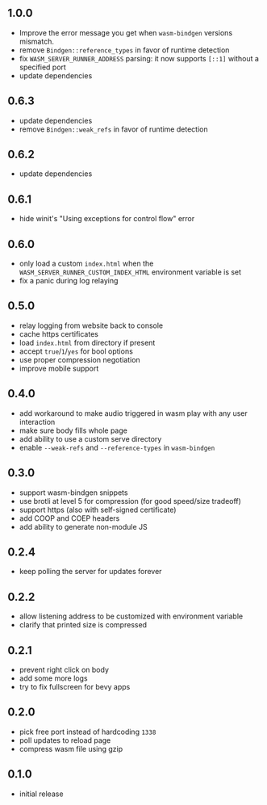 ## 1.0.0

- Improve the error message you get when `wasm-bindgen` versions mismatch.
- remove `Bindgen::reference_types` in favor of runtime detection
- fix `WASM_SERVER_RUNNER_ADDRESS` parsing: it now supports `[::1]` without a specified port
- update dependencies

## 0.6.3
- update dependencies
- remove `Bindgen::weak_refs` in favor of runtime detection

## 0.6.2
- update dependencies

## 0.6.1
- hide winit's "Using exceptions for control flow" error

## 0.6.0
- only load a custom `index.html` when the `WASM_SERVER_RUNNER_CUSTOM_INDEX_HTML` environment variable is set
- fix a panic during log relaying

## 0.5.0
- relay logging from website back to console
- cache https certificates
- load `index.html` from directory if present
- accept `true`/`1`/`yes` for bool options
- use proper compression negotiation
- improve mobile support

## 0.4.0
- add workaround to make audio triggered in wasm play with any user interaction
- make sure body fills whole page
- add ability to use a custom serve directory
- enable `--weak-refs` and `--reference-types` in `wasm-bindgen`

## 0.3.0
- support wasm-bindgen snippets
- use brotli at level 5 for compression (for good speed/size tradeoff)
- support https (also with self-signed certificate)
- add COOP and COEP headers
- add ability to generate non-module JS

## 0.2.4
- keep polling the server for updates forever

## 0.2.2
- allow listening address to be customized with environment variable
- clarify that printed size is compressed

## 0.2.1
- prevent right click on body
- add some more logs
- try to fix fullscreen for bevy apps

## 0.2.0
- pick free port instead of hardcoding `1338`
- poll updates to reload page
- compress wasm file using gzip

## 0.1.0

- initial release
